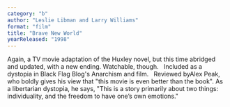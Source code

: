 ```yaml
---
category: "b"
author: "Leslie Libman and Larry Williams"
format: "film"
title: "Brave New World"
yearReleased: "1998"
---
```

Again, a TV movie adaptation of the Huxley novel, but this time abridged and updated, with a new ending. Watchable, though.
 
Included as a dystopia in Black Flag Blog's Anarchism and film.
 
Reviewed byAlex Peak, who boldly gives his view that "this movie is even better than the book". As a libertarian dystopia, he says, "This is a story primarily about two things: individuality, and the freedom to have one’s own emotions."
 
 